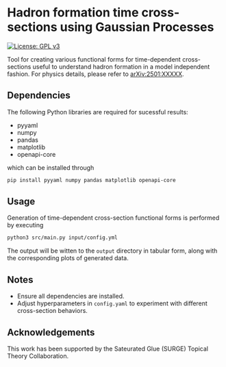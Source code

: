 # Hadron formation time cross-sections using Gaussian Processes
[![License: GPL v3](https://img.shields.io/badge/License-GPL%20v3-blue.svg)](https://www.gnu.org/licenses/gpl-3.0)

Tool for creating various functional forms for time-dependent cross-sections useful to understand hadron formation in a model independent fashion. For physics details, please refer to [arXiv:2501:XXXXX](www.arxiv.org/abs/2501.XXXXX).

## Dependencies
The following Python libraries are required for sucessful results:
- pyyaml
- numpy
- pandas
- matplotlib
- openapi-core

which can be installed through
```bash
pip install pyyaml numpy pandas matplotlib openapi-core
```

## Usage
Generation of time-dependent cross-section functional forms is performed by executing
```bash
python3 src/main.py input/config.yml
```

The output will be witten to the `output` directory in tabular form, along with the corresponding plots of generated data.

## Notes
- Ensure all dependencies are installed.
- Adjust hyperparameters in `config.yaml` to experiment with different cross-section behaviors.

## Acknowledgements
This work has been supported by the Sateurated Glue (SURGE) Topical Theory Collaboration.
